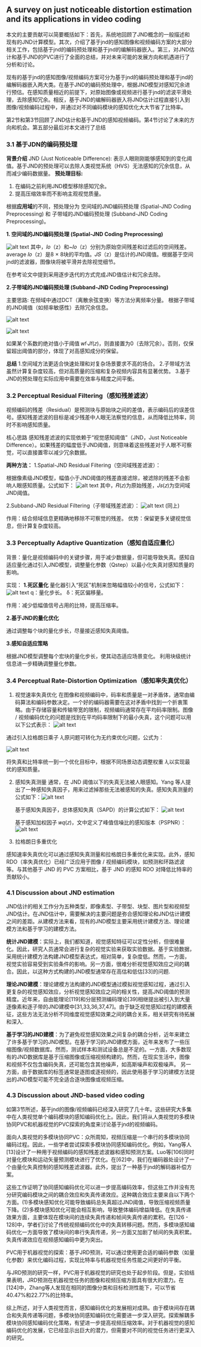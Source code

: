 ## A survey on just noticeable distortion estimation and its applications in video coding


本文的主要贡献可以简要概括如下：首先，系统地回顾了JND概念的一般描述和现有的JND计算模型。其次，介绍了基于jnd的感知图像和视频编码方案的大部分相关工作，包括基于jnd的编码预处理和基于jnd的编解码器嵌入。第三，对JND估计和基于JND的PVC进行了全面的总结，并对未来可能的发展方向和机遇进行了分析和讨论。

现有的基于jnd的感知图像/视频编码方案可分为基于jnd的编码预处理和基于jnd的编解码器嵌入两大类。在基于JND的编码预处理中，根据JND模型对感知冗余进行预估。在感知质量相近的前提下，对原始图像或视频进行基于jnd的滤波平滑处理，去除感知冗余。相反，基于JND的编解码器嵌入将JND估计过程直接引入到图像/视频编码过程中，并通过对不同编码模块的感知优化大大节省了比特率。

第2节和第3节回顾了JND估计和基于JND的感知视频编码。第4节讨论了未来的方向和机会。第五部分最后对本文进行了总结


### 3.1 基于JDN的编码预处理

**背景介绍**
JND (Just Noticeable Difference): 表示人眼刚刚能够感知到的变化阈值。基于JND的预处理可以去除人类视觉系统（HVS）无法感知的冗余信息，从而减少编码数据量。
**预处理目标:**
1. 在编码之前利用JND模型移除感知冗余。
2. 提高压缩效率而不影响主观视觉质量。

根据**应用域**的不同，预处理分为 空间域的JND编码预处理 (Spatial-JND Coding Preprocessing) 和 子带域的JND编码预处理 (Subband-JND Coding Preprocessing)。


**1. 空间域的JND编码预处理 (Spatial-JND Coding Preprocessing)**

![alt text](image.png)
其中，𝐼𝑜（z）和~𝐼𝑜（z）分别为原始空间残差和过滤后的空间残差。average 𝐼𝑜（z）是8 × 8块的平均值。𝐽𝑆（z）是估计的JND阈值。根据基于空间jnd的滤波器，图像块将被平滑并去除视觉细节。

在参考论文中提到采用逐步迭代的方式完成JND值估计和冗余去除。


**2.子带域的JND编码预处理 (Subband-JND Coding Preprocessing)**

主要思路:
在频域中通过DCT（离散余弦变换）等方法分离频率分量。
根据子带域的JND阈值（如频率敏感性）去除冗余信息。

![alt text](image-1.png)

![alt text](image-2.png)

如果某个系数的绝对值小于阈值 𝑤𝑓⋅𝐽𝑓(𝑧)，则直接置为0（去除冗余）。否则，仅保留超出阈值的部分，体现了对高感知成分的保留。

**总结**
1.空间域方法更适合快速处理和对复杂场景要求不高的场合。
2.子带域方法虽然计算复杂度较高，但对高质量的压缩和复杂视频内容具有显著优势。
3.基于JND的预处理在实际应用中需要在效率与精度之间平衡。

### 3.2 Perceptual Residual Filtering（感知残差滤波）
视频编码的残差（Residual）是预测块与原始块之间的差值，表示编码后的误差信号。感知残差滤波的目标是减少残差中人眼无法察觉的信息，从而降低比特率，同时不影响感知质量。

核心思路
感知残差滤波的实现依赖于“视觉感知阈值”（JND，Just Noticeable Difference）。如果残差的幅度低于JND阈值，则意味着这些残差对于人眼不可察觉，可以直接置零以减少冗余数据。

**两种方法：**
1.Spatial-JND Residual Filtering（空间域残差滤波）：


根据像素级JND模型，幅值小于JND阈值的残差直接滤除，被滤除的残差不会影响人眼感知质量。公式如下：
![alt text](image-3.png)
其中，𝑅(𝑧)为原始残差，𝐽𝑠(𝑧)为空间域JND阈值。

2.Subband-JND Residual Filtering（子带域残差滤波）：
![alt text](image-4.png)
(同上)

作用：结合频域信息更精确地移除不可察觉的残差。
优势：保留更多关键视觉信息，但计算复杂度较高。


### 3.3 Perceptually Adaptive Quantization（感知自适应量化）

背景：量化是视频编码中的关键步骤，用于减少数据量，但可能导致失真。感知自适应量化通过引入JND模型，调整量化参数（Qstep）以最小化失真对感知质量的影响。


实现：
**1.死区量化**
量化器引入“死区”机制来忽略幅值较小的信号，公式如下：
![alt text](image-5.png)
q：量化步长。
δ：死区偏移量。

作用：减少低幅值信号占用的比特，提高压缩率。

**2.基于JND的量化优化**

通过调整每个块的量化步长，尽量接近感知失真阈值。

**3.感知自适应策略**

根据JND模型调整每个宏块的量化步长，使其动态适应场景变化。
利用块级统计信息进一步精确调整量化参数。

### 3.4 Perceptual Rate-Distortion Optimization（感知率失真优化）


1. 视觉速率失真优化
在图像和视频编码中，码率和质量是一对矛盾体，通常由编码算法和编码参数决定。一个好的编码器需要在这对矛盾中找到一个折衷策略。由于存储容量和传输带宽的限制，视频编码通常存在平均码率限制。图像 / 视频编码优化的问题是找到在平均码率限制下的最小失真，这个问题可以用以下公式表示：
![alt text](image-6.png)


通过引入拉格朗日乘子 𝜆,原问题可转化为无约束优化问题，公式为：

![alt text](image-9.png)


将失真和比特率统一到一个优化目标中，根据不同场景动态调整权重 𝜆,以实现最优的感知质量。

2. 感知失真测量
   通常，在 JND 阈值以下的失真无法被人眼感知。Yang 等人提出了一种感知失真因子，用来过滤掉那些无法被感知的失真。感知失真测量的公式如下：![alt text](image-7.png)

   基于感知失真因子，总体感知失真（SAPD）的计算公式如下：
   ![alt text](image-8.png)


   基于感知加权因子 
𝑤𝑞(𝑧)，文中定义了峰值信噪比的感知版本（PSPNR）：
![alt text](image-10.png)


3. 拉格朗日多重优化


感知速率失真优化可以通过感知失真测量和拉格朗日多重优化来实现。此外，感知 RDO（率失真优化）已经广泛应用于图像 / 视频编码模块，如预测和环路滤波等。与其他基于 JND 的 PVC 方案相比，基于 JND 的感知 RDO 对降低比特率的贡献较小。


### 4.1 Discussion about JND estimation
JND估计的相关工作分为五种类型，即像素型、子带型、块型、图片型和视频型JND估计。在JND估计中，需要解决的主要问题是弥合感知理论和JND估计建模之间的差距。从建模方法来看，现有的JND模型主要采用统计建模方法、理论建模方法和基于学习的建模方法。


**统计JND建模**：实际上，我们都知道，视觉感知特征可以定性分析，但很难量化。因此，研究人员通常会进行复杂的视觉实验来获取实验数据。基于实验数据，采用统计建模方法构建JND模型表达式，相对简单，复杂度低。然而，一方面，视觉实验容易受到实验条件的影响。另一方面，很难分析视觉感知效应之间的耦合。因此，以这种方式构建的JND模型通常存在高估和低估[33]的问题.


**理论JND建模**：理论建模方法构建的JND模型通过模拟视觉感知过程，通过引入更复杂的视觉感知效应，分析视觉感知效应之间的相关性，提高JND阈值的预测精度。近年来，自由能理论[119]和分层预测编码理论[39]相继提出被引入到大量逐像素和逐子带的JND建模中[31,33,36,37,47]。由于缺乏视觉感知过程的建模表征，这些方法无法分析不同维度视觉感知效果之间的耦合关系，相关研究有待拓展和深入.


**基于学习的JND建模**：为了避免视觉感知效果之间复杂的耦合分析，近年来建立了许多基于学习的JND模型。在基于学习的JND建模方面，近年来发布了一些压缩图像/视频数据库。然而，测试样本和测试设备总是不足的。一方面，大多数现有的JND数据库是基于压缩图像或压缩视频构建的。然而，在现实生活中，图像和视频不仅包含编码失真，还可能包含其他噪声，如高斯噪声和双极噪声。
另一方面，由于数据库的标签通常是逐图或逐视频的，因此使用基于学习的建模方法提出的JND模型可能不完全适合逐块图像或视频压缩。


### 4.3 Discussion about JND-based video coding

如第3节所述，基于jnd的图像/视频编码已经深入研究了几十年。这些研究大多集中在人类视觉单个编码模块的感知编码优化上。因此，我们将从人类视觉的多模块协同PVC和机器视觉的PVC探索的角度来讨论基于jnd的视频编码。


面向人类视觉的多模块协同PVC：众所周知，视频压缩是一个串行的多模块协同编码过程。因此，一些学者尝试探索多模块协同感知编码优化。例如，Yang等人[13]设计了一种用于视频编码的感知残差滤波器和感知预测方案。Luo等[106]同时对量化模块和运动矢量预测模块进行了优化。在[62]中，我们在编码器处设计了一个由量化失真控制的感知残差滤波器。此外，提出了一种基于jnd的解码器补偿方案。


这些工作证明了协同感知编码优化可以进一步提高编码效率，但这些工作并没有充分研究编码模块之间的耦合效应和失真传递效应。这种耦合效应主要来自以下两个方面。(1)多模块感知优化可能导致编码总失真超过JND阈值，导致压缩视频质量下降。(2)多模块感知优化可能会相互影响，导致整体编码增益降低。在失真传递效果方面，主要体现在模块间的连续失真传递和帧间失真传递的累积。在[126 - 128]中，学者们讨论了传统视频编码优化中的失真转移问题。然而，多模块感知编码优化一方面导致了模块间的串行失真传递，另一方面又加剧了帧间的失真积累。失真传递效应在视频感知编码中更为突出。


PVC用于机器视觉的探索：基于JRD预测，可以通过使用更合适的编码参数（如量化参数）来优化编码过程，实现比特率与机器视觉任务性能之间更好的平衡。


与JRD预测的研究一样，PVC用于机器视觉的研究也处于起步阶段。但是，实验结果表明，JRD预测在机器视觉任务的图像和视频压缩方面具有很大的潜力。在[124]中，Zhang等人发现在相同的图像分类和目标检测性能下，可以节省40.47%和22.77%的比特率。


综上所述，对于人类视觉而言，感知编码优化的发展相对成熟。由于模块间存在耦合和失真传递等问题，多模块协同感知编码优化需要进一步深入研究。探索解耦多模块协同感知编码优化策略，有望进一步提高视频压缩效率。对于机器视觉的感知编码优化的发展，它已经显示出巨大的潜力，但需要对不同的视觉任务进行更深入的研究。

